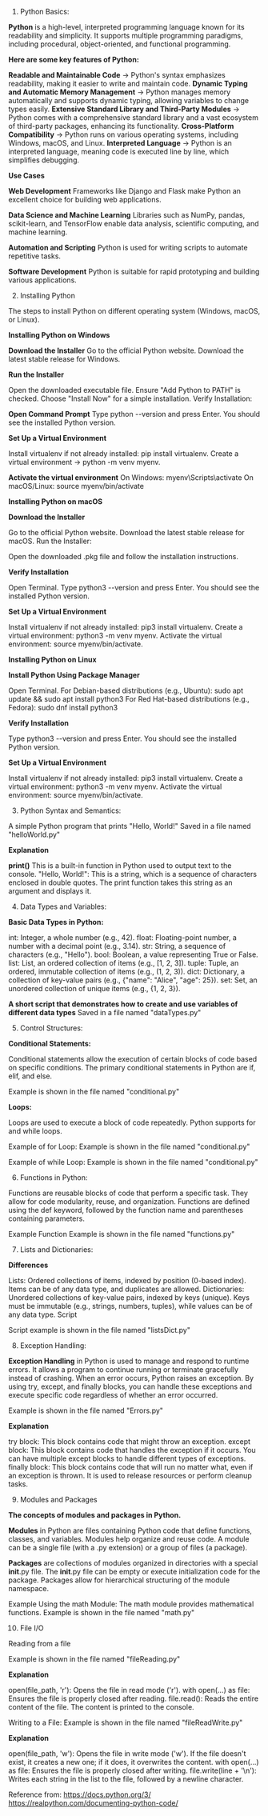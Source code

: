 1. Python Basics:

**Python** is a high-level, interpreted programming language known for its readability and simplicity.
It supports multiple programming paradigms, including procedural, object-oriented, and functional programming.


__Here are some key features of Python:__

__Readable and Maintainable Code__ -> Python's syntax emphasizes readability, making it easier to write and maintain code.
__Dynamic Typing and Automatic Memory Management__ -> Python manages memory automatically and supports dynamic typing, allowing variables to change types easily.
__Extensive Standard Library and Third-Party Modules__ -> Python comes with a comprehensive standard library and a vast ecosystem of third-party packages, enhancing its functionality.
__Cross-Platform Compatibility__ -> Python runs on various operating systems, including Windows, macOS, and Linux.
__Interpreted Language__ -> Python is an interpreted language, meaning code is executed line by line, which simplifies debugging.


**Use Cases**

__Web Development__
Frameworks like Django and Flask make Python an excellent choice for building web applications.

__Data Science and Machine Learning__ 
Libraries such as NumPy, pandas, scikit-learn, and TensorFlow enable data analysis, scientific computing, and machine learning.

__Automation and Scripting__ 
Python is used for writing scripts to automate repetitive tasks.

__Software Development__
Python is suitable for rapid prototyping and building various applications.



2. Installing Python


The steps to install Python on different operating system (Windows, macOS, or Linux).

**Installing Python on Windows**

__Download the Installer__
Go to the official Python website.
Download the latest stable release for Windows.

__Run the Installer__

Open the downloaded executable file.
Ensure "Add Python to PATH" is checked.
Choose "Install Now" for a simple installation.
Verify Installation:

__Open Command Prompt__
Type python --version and press Enter. You should see the installed Python version.

__Set Up a Virtual Environment__

Install virtualenv if not already installed: pip install virtualenv.
Create a virtual environment -> python -m venv myenv.

__Activate the virtual environment__
On Windows: myenv\Scripts\activate
On macOS/Linux: source myenv/bin/activate


**Installing Python on macOS**

__Download the Installer__

Go to the official Python website.
Download the latest stable release for macOS.
Run the Installer:

Open the downloaded .pkg file and follow the installation instructions.

__Verify Installation__

Open Terminal.
Type python3 --version and press Enter. You should see the installed Python version.


__Set Up a Virtual Environment__

Install virtualenv if not already installed: pip3 install virtualenv.
Create a virtual environment: python3 -m venv myenv.
Activate the virtual environment: source myenv/bin/activate.

**Installing Python on Linux**

__Install Python Using Package Manager__

Open Terminal.
For Debian-based distributions (e.g., Ubuntu): 
sudo apt update && sudo apt install python3
For Red Hat-based distributions (e.g., Fedora): 
sudo dnf install python3


__Verify Installation__

Type python3 --version and press Enter. You should see the installed Python version.

__Set Up a Virtual Environment__

Install virtualenv if not already installed: pip3 install virtualenv.
Create a virtual environment: python3 -m venv myenv.
Activate the virtual environment: source myenv/bin/activate.

3. Python Syntax and Semantics:

A simple Python program that prints "Hello, World!"
Saved in a file named "helloWorld.py"

__Explanation__

__print()__
This is a built-in function in Python used to output text to the console.
"Hello, World!": This is a string, which is a sequence of characters enclosed in double quotes. The print function takes this string as an argument and displays it.

4. Data Types and Variables:

__Basic Data Types in Python:__

int: 
Integer, a whole number (e.g., 42).
float: 
Floating-point number, a number with a decimal point (e.g., 3.14).
str: 
String, a sequence of characters (e.g., "Hello").
bool: 
Boolean, a value representing True or False.
list: 
List, an ordered collection of items (e.g., [1, 2, 3]).
tuple: 
Tuple, an ordered, immutable collection of items (e.g., (1, 2, 3)).
dict: 
Dictionary, a collection of key-value pairs (e.g., {"name": "Alice", "age": 25}).
set: 
Set, an unordered collection of unique items (e.g., {1, 2, 3}).


__A short script that demonstrates how to create and use variables of different data types__
Saved in a file named "dataTypes.py"

5. Control Structures:

__Conditional Statements:__

Conditional statements allow the execution of certain blocks of code based on specific conditions. The primary conditional statements in Python are if, elif, and else.

Example is shown in the file named "conditional.py"

__Loops:__

Loops are used to execute a block of code repeatedly. Python supports for and while loops.

Example of for Loop:
Example is shown in the file named "conditional.py"

Example of while Loop:
Example is shown in the file named "conditional.py"

6. Functions in Python:

Functions are reusable blocks of code that perform a specific task. They allow for code modularity, reuse, and organization. Functions are defined using the def keyword, followed by the function name and parentheses containing parameters.

Example Function
Example is shown in the file named "functions.py"

7. Lists and Dictionaries:

__Differences__

Lists: 
Ordered collections of items, indexed by position (0-based index). Items can be of any data type, and duplicates are allowed.
Dictionaries: 
Unordered collections of key-value pairs, indexed by keys (unique). Keys must be immutable (e.g., strings, numbers, tuples), while values can be of any data type.
Script

Script example is shown in the file named "listsDict.py"

8. Exception Handling:

**Exception Handling** in Python is used to manage and respond to runtime errors. It allows a program to continue running or terminate gracefully instead of crashing. When an error occurs, Python raises an exception. By using try, except, and finally blocks, you can handle these exceptions and execute specific code regardless of whether an error occurred.

Example is shown in the file named "Errors.py"

__Explanation__

try block: 
This block contains code that might throw an exception.
except block: 
This block contains code that handles the exception if it occurs. You can have multiple except blocks to handle different types of exceptions.
finally block: 
This block contains code that will run no matter what, even if an exception is thrown. It is used to release resources or perform cleanup tasks.

9. Modules and Packages

__The concepts of modules and packages in Python.__

__Modules__ in Python are files containing Python code that define functions, classes, and variables. Modules help organize and reuse code. A module can be a single file (with a .py extension) or a group of files (a package).

__Packages__ are collections of modules organized in directories with a special __init__.py file. The __init__.py file can be empty or execute initialization code for the package. Packages allow for hierarchical structuring of the module namespace.

Example Using the math Module:
The math module provides mathematical functions.
Example is shown in the file named "math.py"


10. File I/O

Reading from a file 

Example is shown in the file named "fileReading.py"

__Explanation__

open(file_path, 'r'): 
Opens the file in read mode ('r').
with open(...) as file: 
Ensures the file is properly closed after reading.
file.read(): 
Reads the entire content of the file.
The content is printed to the console.

Writing to a File:
Example is shown in the file named "fileReadWrite.py"

__Explanation__

open(file_path, 'w'): Opens the file in write mode ('w'). If the file doesn't exist, it creates a new one; if it does, it overwrites the content.
with open(...) as file: Ensures the file is properly closed after writing.
file.write(line + '\n'): Writes each string in the list to the file, followed by a newline character.


Reference from:
https://docs.python.org/3/
https://realpython.com/documenting-python-code/
